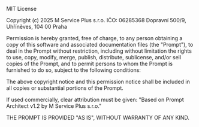 MIT License

Copyright (c) 2025
M Service Plus s.r.o.
IČO: 06285368
Dopravní 500/9, Uhříněves, 104 00 Praha

Permission is hereby granted, free of charge, to any person obtaining a copy
of this software and associated documentation files (the "Prompt"), to deal
in the Prompt without restriction, including without limitation the rights
to use, copy, modify, merge, publish, distribute, sublicense, and/or sell
copies of the Prompt, and to permit persons to whom the Prompt is furnished
to do so, subject to the following conditions:

The above copyright notice and this permission notice shall be included
in all copies or substantial portions of the Prompt.

If used commercially, clear attribution must be given:
"Based on Prompt Architect v1.2 by M Service Plus s.r.o."

THE PROMPT IS PROVIDED "AS IS", WITHOUT WARRANTY OF ANY KIND.
